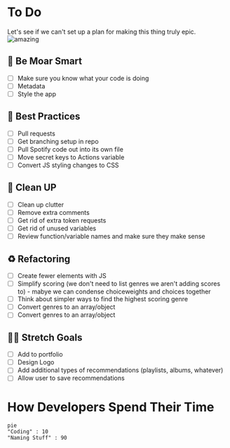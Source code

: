 # To Do
Let's see if we can't set up a plan for making this thing truly epic.
![amazing](https://data.textstudio.com/output/sample/animated/6/0/6/4/amazing-3-14606.gif)

## 🧠 Be Moar Smart
- [ ] Make sure you know what your code is doing
- [ ] Metadata
- [ ] Style the app

## 🏅 Best Practices
- [ ] Pull requests
- [ ] Get branching setup in repo
- [ ] Pull Spotify code out into its own file
- [ ] Move secret keys to Actions variable
- [ ] Convert JS styling changes to CSS

## 🧹 Clean UP
- [ ] Clean up clutter
- [ ] Remove extra comments
- [ ] Get rid of extra token requests
- [ ] Get rid of unused variables
- [ ] Review function/variable names and make sure they make sense

## ♻️ Refactoring
- [ ] Create fewer elements with JS
- [ ] Simplify scoring (we don't need to list genres we aren't adding scores to) - mabye we can condense choiceweights and choices together
- [ ] Think about simpler ways to find the highest scoring genre
- [ ] Convert genres to an array/object
- [ ] Convert genres to an array/object

## 🧘🏻 Stretch Goals
- [ ] Add to portfolio
- [ ] Design Logo
- [ ] Add additional types of recommendations (playlists, albums, whatever)
- [ ] Allow user to save recommendations

# How Developers Spend Their Time
```mermaid
pie
"Coding" : 10
"Naming Stuff" : 90
```
